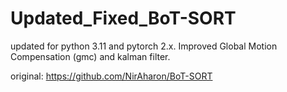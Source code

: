 # Updated_Fixed_BoT-SORT
updated for python 3.11 and pytorch 2.x. Improved Global Motion Compensation (gmc) and kalman filter.

original: https://github.com/NirAharon/BoT-SORT
